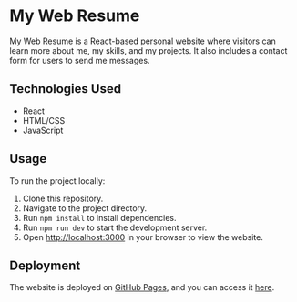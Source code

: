 # My Web Resume

My Web Resume is a React-based personal website where visitors can learn more about me, my skills, and my projects. It also includes a contact form for users to send me messages.


## Technologies Used

- React
- HTML/CSS
- JavaScript

## Usage

To run the project locally:

1. Clone this repository.
2. Navigate to the project directory.
3. Run `npm install` to install dependencies.
4. Run `npm run dev` to start the development server.
5. Open [http://localhost:3000](http://localhost:3000) in your browser to view the website.

## Deployment

The website is deployed on [GitHub Pages](https://pages.github.com/), and you can access it [here](https://petkov-petko.github.io/Resume-React/).



